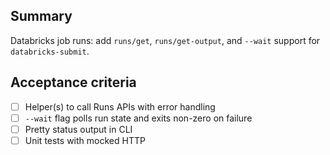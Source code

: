 ## Summary

Databricks job runs: add `runs/get`, `runs/get-output`, and `--wait` support for `databricks-submit`.

## Acceptance criteria

- [ ] Helper(s) to call Runs APIs with error handling
- [ ] `--wait` flag polls run state and exits non-zero on failure
- [ ] Pretty status output in CLI
- [ ] Unit tests with mocked HTTP
